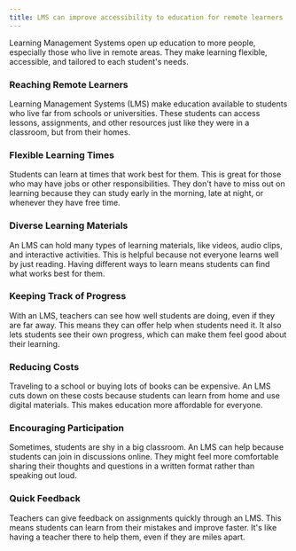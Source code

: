 ```yaml
---
title: LMS can improve accessibility to education for remote learners
---
```


Learning Management Systems open up education to more people, especially those who live in remote areas. They make learning flexible, accessible, and tailored to each student's needs.

### Reaching Remote Learners

Learning Management Systems (LMS) make education available to students who live far from schools or universities. These students can access lessons, assignments, and other resources just like they were in a classroom, but from their homes.

### Flexible Learning Times

Students can learn at times that work best for them. This is great for those who may have jobs or other responsibilities. They don't have to miss out on learning because they can study early in the morning, late at night, or whenever they have free time.

### Diverse Learning Materials

An LMS can hold many types of learning materials, like videos, audio clips, and interactive activities. This is helpful because not everyone learns well by just reading. Having different ways to learn means students can find what works best for them.

### Keeping Track of Progress

With an LMS, teachers can see how well students are doing, even if they are far away. This means they can offer help when students need it. It also lets students see their own progress, which can make them feel good about their learning.

### Reducing Costs

Traveling to a school or buying lots of books can be expensive. An LMS cuts down on these costs because students can learn from home and use digital materials. This makes education more affordable for everyone.

### Encouraging Participation

Sometimes, students are shy in a big classroom. An LMS can help because students can join in discussions online. They might feel more comfortable sharing their thoughts and questions in a written format rather than speaking out loud.

### Quick Feedback

Teachers can give feedback on assignments quickly through an LMS. This means students can learn from their mistakes and improve faster. It's like having a teacher there to help them, even if they are miles apart.

